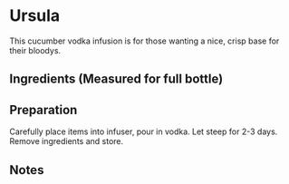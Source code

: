 Ursula
===========

This cucumber vodka infusion is for those wanting a nice, crisp base for their bloodys.


Ingredients (Measured for full bottle)
-----------



Preparation
-----------

Carefully place items into infuser, pour in vodka. Let steep for 2-3 days. Remove ingredients and store.


Notes
-----------
